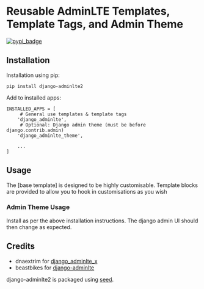 Reusable AdminLTE Templates, Template Tags, and Admin Theme
===========================================================

[![pypi_badge](https://badge.fury.io/py/django-adminlte2.png)](pypi.python.org/pypi/django-adminlte2)

Installation
------------

Installation using pip:

    pip install django-adminlte2

Add to installed apps:

    INSTALLED_APPS = [
         # General use templates & template tags
        'django_adminlte',
         # Optional: Django admin theme (must be before django.contrib.admin)
        'django_adminlte_theme',

        ...
    ]

Usage
-----

The [base template] is designed to be highly customisable. Template blocks are provided to
allow you to hook in customisations as you wish

### Admin Theme Usage

Install as per the above installation instructions. The django admin UI should then change as expected.

Credits
-------

* dnaextrim for [django_adminlte_x]
* beastbikes for [django-adminlte]

django-adminlte2 is packaged using [seed].

  [seed]: https://github.com/adamcharnock/seed/
  [django_adminlte_x]: https://github.com/dnaextrim/django_adminlte_x
  [django-adminlte]: https://github.com/beastbikes/django-adminlte/
